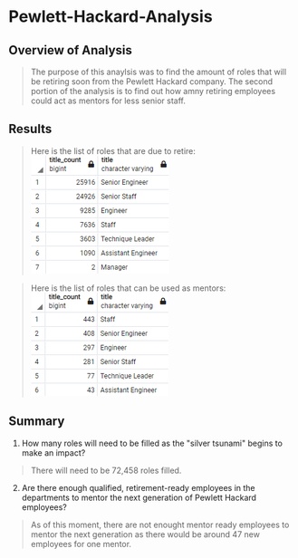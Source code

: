 # Pewlett-Hackard-Analysis

## Overview of Analysis
> The purpose of this anaylsis was to find the amount of roles that will be retiring soon from the Pewlett Hackard company. The second portion of the analysis is to find out how amny retiring employees could act as mentors for less senior staff.
## Results
> Here is the list of roles that are due to retire:
> ![retiring staff](https://github.com/rulamia/Pewlett-Hackard-Analysis/blob/main/Images/retiring_titles.PNG)

> Here is the list of roles that can be used as mentors:
> ![eligibil mentor list](https://github.com/rulamia/Pewlett-Hackard-Analysis/blob/main/Images/eligibility_count.PNG) 
## Summary
1) How many roles will need to be filled as the "silver tsunami" begins to make an impact?
> There will need to be 72,458 roles filled.
2) Are there enough qualified, retirement-ready employees in the departments to mentor the next generation of Pewlett Hackard employees?
> As of this moment, there are not enought mentor ready employees to mentor the next generation as there would be around 47 new employees for one mentor. 